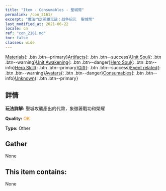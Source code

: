 ```yaml
---
title: "Item - Consumables - 聖城幣"
permalink: /con_2161/
excerpt: "魔法门之英雄无敌：战争纪元  聖城幣"
last_modified_at: 2021-06-22
locale: cn
ref: "con_2161.md"
toc: false
classes: wide
---
```

 [Materials](/ItemsCN/){: .btn .btn--primary}[Artifacts](/ItemsCN/Artifacts/){: .btn .btn--success}[Unit Soul](/ItemsCN/UnitSoul/){: .btn .btn--warning}[Unit Awakening](/ItemsCN/UnitAwakening/){: .btn .btn--danger}[Hero Soul](/ItemsCN/HeroSoul/){: .btn .btn--info}[Hero Skill](/ItemsCN/HeroSkill/){: .btn .btn--primary}[Gift](/ItemsCN/Gift/){: .btn .btn--success}[Event related](/ItemsCN/Events/){: .btn .btn--warning}[Avatars](/ItemsCN/Avatars/){: .btn .btn--danger}[Consumables](/ItemsCN/Consumables/){: .btn .btn--info}[Unknown](/ItemsCN/Unknown/){: .btn .btn--primary}

## 詳情
 **玩法詳解:** 聖城攻襲產出的代幣，象徵著戰功和榮耀

 **Quality:** <span style="color: #FF8C00">OK</span>

 **Type:** Other

## Gather

  None

## This item contains:

  None

